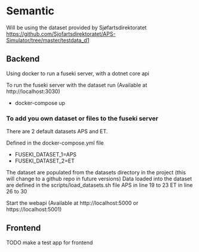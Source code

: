 # Semantic

Will be using the dataset provided by Sjøfartsdirektoratet
https://github.com/Sjofartsdirektoratet/APS-Simulator/tree/master/testdata_d1

## Backend
Using docker to run a fuseki server, with a dotnet core api 

To run the fuseki server with the dataset run (Available at http://localhost:3030)
- docker-compose up
 
### To add you own dataset or files to the fuseki server
There are 2 default datasets APS and ET.

Defined in the docker-compose.yml file

- FUSEKI_DATASET_1=APS
- FUSEKI_DATASET_2=ET
      
The dataset are populated from the datasets directory in the project (this will change to a github repo in future versions)
Data loaded into the dataset are defined in the scripts/load_datasets.sh file
APS in line 19 to 23
ET in line 26 to 30

Start the webapi (Available at http://localhost:5000 or https://localhost:5001)


## Frontend
TODO make a test app for frontend
